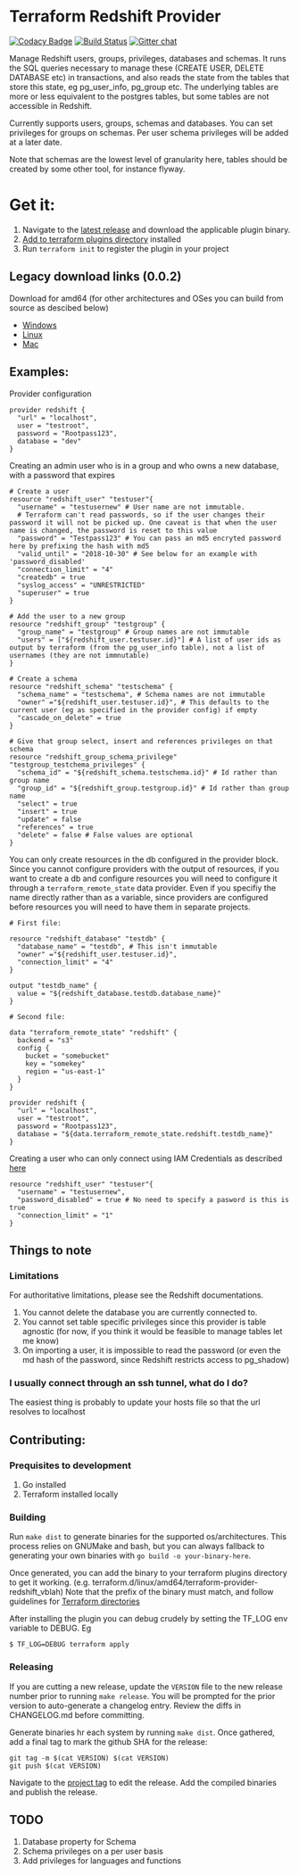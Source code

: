 # Terraform Redshift Provider

[![Codacy Badge](https://api.codacy.com/project/badge/Grade/076b7e35151040f1802b500f218950d1)](https://www.codacy.com/app/frankfarrell/terraform-provider-redshift?utm_source=github.com&amp;utm_medium=referral&amp;utm_content=frankfarrell/terraform-provider-redshift&amp;utm_campaign=Badge_Grade)
[![Build Status](https://travis-ci.org/frankfarrell/terraform-provider-redshift.svg?branch=master)](https://travis-ci.org/frankfarrell/terraform-provider-redshift)
[![Gitter chat](https://badges.gitter.im/gitterHQ/gitter.svg)](https://gitter.im/terraform-redshift-provider)

Manage Redshift users, groups, privileges, databases and schemas. It runs the SQL queries necessary to manage these (CREATE USER, DELETE DATABASE etc)
in transactions, and also reads the state from the tables that store this state, eg pg_user_info, pg_group etc. The underlying tables are more or less equivalent to the postgres tables, 
but some tables are not accessible in Redshift. 

Currently supports users, groups, schemas and databases. You can set privileges for groups on schemas. Per user schema privileges will be added at a later date. 

Note that schemas are the lowest level of granularity here, tables should be created by some other tool, for instance flyway. 

# Get it:

1. Navigate to the [latest release][latest_release] and download the applicable
   plugin binary.
1. [Add to terraform plugins directory][installing_plugin] installed
1. Run `terraform init` to register the plugin in your project


## Legacy download links (0.0.2)

Download for amd64 (for other architectures and OSes you can build from source as descibed below)
* [Windows](https://github.com/frankfarrell/terraform-provider-redshift/raw/cff73548b/dist/windows/amd64/terraform-provider-redshift_v0.0.2_x4.exe)
* [Linux](https://github.com/frankfarrell/terraform-provider-redshift/raw/cff73548b/dist/linux/amd64/terraform-provider-redshift_v0.0.2_x4)
* [Mac](https://github.com/frankfarrell/terraform-provider-redshift/raw/cff73548b/dist/darwin/amd64/terraform-provider-redshift_v0.0.1_x4)

## Examples:

Provider configuration

```
provider redshift {
  "url" = "localhost",
  user = "testroot",
  password = "Rootpass123",
  database = "dev"
}
```

Creating an admin user who is in a group and who owns a new database, with a password that expires
```
# Create a user
resource "redshift_user" "testuser"{
  "username" = "testusernew" # User name are not immutable. 
  # Terraform can't read passwords, so if the user changes their password it will not be picked up. One caveat is that when the user name is changed, the password is reset to this value
  "password" = "Testpass123" # You can pass an md5 encryted password here by prefixing the hash with md5
  "valid_until" = "2018-10-30" # See below for an example with 'password_disabled'
  "connection_limit" = "4"
  "createdb" = true
  "syslog_access" = "UNRESTRICTED"
  "superuser" = true
}

# Add the user to a new group
resource "redshift_group" "testgroup" {
  "group_name" = "testgroup" # Group names are not immutable
  "users" = ["${redshift_user.testuser.id}"] # A list of user ids as output by terraform (from the pg_user_info table), not a list of usernames (they are not immnutable)
}

# Create a schema
resource "redshift_schema" "testschema" {
  "schema_name" = "testschema", # Schema names are not immutable
  "owner" ="${redshift_user.testuser.id}", # This defaults to the current user (eg as specified in the provider config) if empty
  "cascade_on_delete" = true
}

# Give that group select, insert and references privileges on that schema
resource "redshift_group_schema_privilege" "testgroup_testchema_privileges" {
  "schema_id" = "${redshift_schema.testschema.id}" # Id rather than group name
  "group_id" = "${redshift_group.testgroup.id}" # Id rather than group name
  "select" = true
  "insert" = true
  "update" = false
  "references" = true
  "delete" = false # False values are optional
}
```

You can only create resources in the db configured in the provider block. Since you cannot configure providers with 
the output of resources, if you want to create a db and configure resources you will need to configure it through a `terraform_remote_state` data provider. 
Even if you specifiy the name directly rather than as a variable, since providers are configured before resources you will need to have them in separate projects. 

```
# First file:

resource "redshift_database" "testdb" {
  "database_name" = "testdb", # This isn't immutable
  "owner" ="${redshift_user.testuser.id}",
  "connection_limit" = "4"
}

output "testdb_name" {
  value = "${redshift_database.testdb.database_name}"
}

# Second file: 

data "terraform_remote_state" "redshift" {
  backend = "s3"
  config {
    bucket = "somebucket"
    key = "somekey"
    region = "us-east-1"
  }
}

provider redshift {
  "url" = "localhost",
  user = "testroot",
  password = "Rootpass123",
  database = "${data.terraform_remote_state.redshift.testdb_name}"
}

```

Creating a user who can only connect using IAM Credentials as described [here](https://docs.aws.amazon.com/redshift/latest/mgmt/generating-user-credentials.html)

```
resource "redshift_user" "testuser"{
  "username" = "testusernew",
  "password_disabled" = true # No need to specify a pasword is this is true
  "connection_limit" = "1"
}
```

## Things to note
### Limitations
For authoritative limitations, please see the Redshift documentations.
1) You cannot delete the database you are currently connected to.
2) You cannot set table specific privileges since this provider is table agnostic (for now, if you think it would be feasible to manage tables let me know)
3) On importing a user, it is impossible to read the password (or even the md hash of the password, since Redshift restricts access to pg_shadow)

### I usually connect through an ssh tunnel, what do I do?
The easiest thing is probably to update your hosts file so that the url resolves to localhost

## Contributing:

### Prequisites to development
1. Go installed
2. Terraform installed locally

### Building
Run `make dist` to generate binaries for the supported os/architectures. This
process relies on GNUMake and bash, but you can always fallback to generating
your own binaries with `go build -o your-binary-here`.

Once generated, you can add the binary to your terraform plugins directory to
get it working. (e.g.
terraform.d/linux/amd64/terraform-provider-redshift_vblah) Note that the prefix
of the binary must match, and follow guidelines for [Terraform
directories][installing_plugin]

After installing the plugin you can debug crudely by setting the TF_LOG env
variable to DEBUG. Eg

```
$ TF_LOG=DEBUG terraform apply
```

### Releasing
If you are cutting a new release, update the `VERSION` file to the new release
number prior to running `make release`. You will be prompted for the prior
version to auto-generate a changelog entry. Review the diffs in CHANGELOG.md
before committing.

Generate binaries hr each system by running `make dist`. Once gathered,
add a final tag to mark the github SHA for the release:

```
git tag -m $(cat VERSION) $(cat VERSION)
git push $(cat VERSION)
```

Navigate to the [project
tag](https://github.com/frankfarrell/terraform-provider-redshift/tags) to edit
the release.  Add the compiled binaries and publish the release.


## TODO
1. Database property for Schema
2. Schema privileges on a per user basis
3. Add privileges for languages and functions

[installing_plugin]: https://www.terraform.io/docs/extend/how-terraform-works.html#implied-local-mirror-directories

[latest_release]: https://github.com/frankfarrell/terraform-provider-redshift/releases/tag/0.0.3
